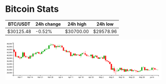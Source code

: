 # Bitcoin Stats

BTC/USDT|24h change|24h high|24h low|
|---|---|---|---|
|$30125.48|-0.52%|$30700.00|$29578.96|

<img src="./chart.svg">
